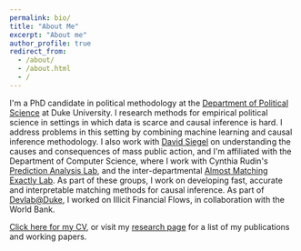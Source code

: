 ```yaml
---
permalink: bio/
title: "About Me"
excerpt: "About me"
author_profile: true
redirect_from:
  - /about/
  - /about.html
  - /
---
```


I'm a PhD candidate in political methodology at the [Department of Political Science](https://polisci.duke.edu/) at Duke University. I research methods for empirical political science in settings in which data is scarce and causal inference is hard. I address problems in this setting by combining machine learning and causal inference methodology. I also work with [David Siegel](http://people.duke.edu/~das76/) on understanding the causes and consequences of mass public action, and I'm  affiliated with the Department of Computer Science, where I work with Cynthia Rudin's [Prediction Analysis Lab](https://users.cs.duke.edu/~cynthia/lab.html), and the inter-departmental [Almost Matching Exactly Lab](https://almostmatchingexactly.github.io/). As part of these groups, I work on developing fast, accurate and interpretable matching methods for causal inference. As part of [Devlab@Duke](https://www.devlabduke.com/), I worked on Illicit Financial Flows, in collaboration with the World Bank. 

[Click here for my CV](/files/marco_morucci_cv.pdf), or visit my [research page](/research) for a list of my publications and working papers. 

